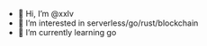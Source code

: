 - 👋 Hi, I’m @xxlv
- 👀 I’m interested in serverless/go/rust/blockchain
- 🌱 I’m currently learning go
